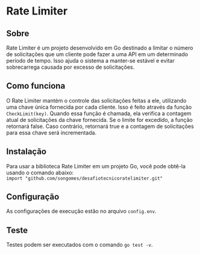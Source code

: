 # Rate Limiter

## Sobre

Rate Limiter é um projeto desenvolvido em Go destinado a limitar o número de solicitações que um cliente pode fazer a uma API em um determinado período de tempo. Isso ajuda o sistema a manter-se estável e evitar sobrecarrega causada por excesso de solicitações.

## Como funciona

O Rate Limiter mantém o controle das solicitações feitas a ele, utilizando uma chave única fornecida por cada cliente. Isso é feito através da função `CheckLimit(key)`. Quando essa função é chamada, ela verifica a contagem atual de solicitações da chave fornecida. Se o limite for excedido, a função retornará false. Caso contrário, retornará true e a contagem de solicitações para essa chave será incrementada.

## Instalação

Para usar a biblioteca Rate Limiter em um projeto Go, você pode obtê-la usando o comando abaixo:  
`import "github.com/songomes/desafiotecnicoratelimiter.git"`  
  
## Configuração

As configurações de execução estão no arquivo `config.env`.  

## Teste

Testes podem ser executados com o comando `go test -v`.
